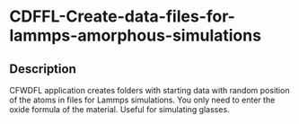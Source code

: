 # CDFFL-Create-data-files-for-lammps-amorphous-simulations

## Description 
CFWDFL application creates folders with starting data with random position of the atoms in files for Lammps simulations.  You only need to enter the oxide formula of the material. Useful for simulating glasses.
